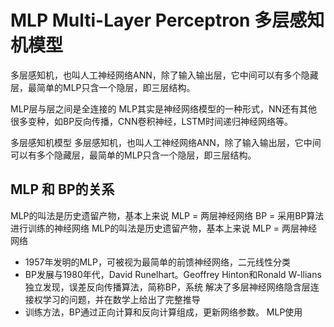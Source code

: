 # MLP Multi-Layer Perceptron 多层感知机模型
多层感知机，也叫人工神经网络ANN，除了输入输出层，它中间可以有多个隐藏层，最简单的MLP只含一个隐层，即三层结构。

MLP层与层之间是全连接的
MLP其实是神经网络模型的一种形式，NN还有其他很多变种，如BP反向传播，CNN卷积神经，LSTM时间递归神经网络等。

多层感知机模型
多层感知机，也叫人工神经网络ANN，除了输入输出层，它中间可以有多个隐藏层，最简单的MLP只含一个隐层，即三层结构。

## MLP 和 BP的关系
MLP的叫法是历史遗留产物，基本上来说
MLP = 两层神经网络
BP = 采用BP算法进行训练的神经网络
MLP的叫法是历史遗留产物，基本上来说
MLP = 两层神经网络



- 1957年发明的MLP，可被视为最简单的前馈神经网络，二元线性分类
- BP发展与1980年代，David Runelhart。Geoffrey Hinton和Ronald W-llians独立发现，误差反向传播算法，简称BP，系统
解决了多层神经网络隐含层连接权学习的问题，并在数学上给出了完整推导
- 训练方法，BP通过正向计算和反向计算组成，更新网络参数。 MLP使用
